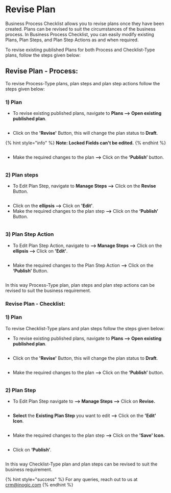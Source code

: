 # Revise Plan

Business Process Checklist allows you to revise plans once they have been created. Plans can be revised to suit the circumstances of the business process. In Business Process Checklist, you can easily modify existing Plans, Plan Steps, and Plan Step Actions as and when required.

To revise existing published Plans for both Process and Checklist-Type plans, follow the steps given below:

## Revise Plan - Process:

To revise Process-Type plans, plan steps and plan step actions follow the steps given below:

### 1) Plan

* To revise existing published plans, navigate to **Plans --> Open existing published plan**.

<figure><img src="../../../.gitbook/assets/revise plan_1.png" alt=""><figcaption></figcaption></figure>

* Click on the **'Revise'** Button, this will change the plan status to **Draft**.

{% hint style="info" %}
**Note: Locked Fields can't be edited.**
{% endhint %}

<figure><img src="../../../.gitbook/assets/revise plan_2.png" alt=""><figcaption></figcaption></figure>

* Make the required changes to the plan **-->** Click on the **‘Publish’** button.

<figure><img src="../../../.gitbook/assets/revise plan_3.png" alt=""><figcaption></figcaption></figure>

### 2) Plan steps

* To Edit Plan Step, navigate to **Manage Steps -->** Click on the **Revise** Button.

<figure><img src="../../../.gitbook/assets/edit plan step_1 (1).png" alt=""><figcaption></figcaption></figure>

* Click on the **ellipsis -->** Click on **'Edit'**.
* Make the required changes to the plan step **-->** Click on the **‘Publish’** Button.

<figure><img src="../../../.gitbook/assets/edit plan step_2 (1).png" alt=""><figcaption></figcaption></figure>

### 3) Plan Step Action

* To Edit Plan Step Action, navigate to **--> Manage Steps -->** Click on the **ellipsis -->** Click on **'Edit'**.

<figure><img src="../../../.gitbook/assets/Revise plan step action new.png" alt=""><figcaption></figcaption></figure>

* Make the required changes to the Plan Step Action **-->** Click on the **‘Publish’** Button.

<figure><img src="../../../.gitbook/assets/Revise plan step action new (1).png" alt=""><figcaption></figcaption></figure>

In this way Process-Type plan, plan steps and plan step actions can be revised to suit the business requirement.

### Revise Plan - Checklist:

### 1) Plan

To revise Checklist-Type plans and plan steps follow the steps given below:

* To revise existing published plans, navigate to **Plans --> Open existing published plan**.

<figure><img src="../../../.gitbook/assets/Revise plan 1.png" alt=""><figcaption></figcaption></figure>

* Click on the **'Revise'** Button, this will change the plan status to **Draft**.

<figure><img src="../../../.gitbook/assets/Revise plan 2.png" alt=""><figcaption></figcaption></figure>

* Make the required changes to the plan **-->** Click on the **‘Publish’** button.

<figure><img src="../../../.gitbook/assets/Revise plan 3.png" alt=""><figcaption></figcaption></figure>

### 2) Plan Step

* To Edit Plan Step navigate to **--> Manage Steps -->** Click on **Revise.**

<figure><img src="../../../.gitbook/assets/1 (4).png" alt=""><figcaption></figcaption></figure>

* **Select** the **Existing Plan Step** you want to edit **-->** Click on the **'Edit' Icon**.

<figure><img src="../../../.gitbook/assets/2.png" alt=""><figcaption></figcaption></figure>

* Make the required changes to the plan step **-->** Click on the **'Save' Icon.**

<figure><img src="../../../.gitbook/assets/3 (1).png" alt=""><figcaption></figcaption></figure>

* Click on **‘Publish’**.

<figure><img src="../../../.gitbook/assets/4 (6).png" alt=""><figcaption></figcaption></figure>

In this way Checklist-Type plan and plan steps can be revised to suit the business requirement.

{% hint style="success" %}
For any queries, reach out to us at [crm@inogic.com](mailto:crm@inogic.com)
{% endhint %}
